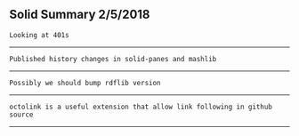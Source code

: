 Solid Summary 2/5/2018
---
    Looking at 401s
---
    Published history changes in solid-panes and mashlib
---
    Possibly we should bump rdflib version
---
    octolink is a useful extension that allow link following in github source
---
